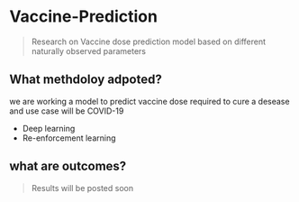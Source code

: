 # Vaccine-Prediction
> Research on Vaccine dose prediction model based on different naturally observed parameters

## What methdoloy adpoted?
we are working a model to predict vaccine dose required to  cure a desease and use case will be COVID-19

- Deep learning 
- Re-enforcement learning

## what are outcomes?
> Results will be posted soon
